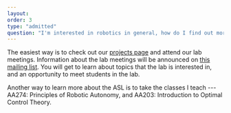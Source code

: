 ```yaml
---
layout: 
order: 3
type: "admitted"
question: "I'm interested in robotics in general, how do I find out more about what the ASL does?"
---
```


The easiest way is to check out our <a class="faq-link" href="/projects/" target="_blank">projects page</a> and attend our lab meetings. Information about the lab meetings will be announced on <a class="faq-link" href="https://mailman.stanford.edu/mailman/listinfo/stanford-asl" target="_blank">this mailing list</a>. You will get to learn about topics that the lab is interested in, and an opportunity to meet students in the lab.

Another way to learn more about the ASL is to take the classes I teach --- AA274: Principles of Robotic Autonomy, and AA203: Introduction to Optimal Control Theory.
